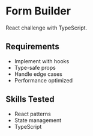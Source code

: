 # Form Builder

React challenge with TypeScript.

## Requirements
- Implement with hooks
- Type-safe props
- Handle edge cases
- Performance optimized

## Skills Tested
- React patterns
- State management
- TypeScript
